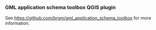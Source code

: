 ### GML application schema toolbox QGIS plugin


See https://github.com/brgm/gml_application_schema_toolbox for more information.
